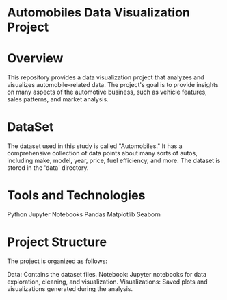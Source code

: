 # Automobiles Data Visualization Project
# Overview
This repository provides a data visualization project that analyzes and visualizes automobile-related data. The project's goal is to provide insights on many aspects of the automotive business, such as vehicle features, sales patterns, and market analysis.
# DataSet
The dataset used in this study is called "Automobiles." It has a comprehensive collection of data points about many sorts of autos, including make, model, year, price, fuel efficiency, and more. The dataset is stored in the 'data' directory.
# Tools and Technologies
Python
Jupyter Notebooks
Pandas
Matplotlib
Seaborn
# Project Structure
The project is organized as follows:

Data: Contains the dataset files.
Notebook: Jupyter notebooks for data exploration, cleaning, and visualization.
Visualizations: Saved plots and visualizations generated during the analysis.
